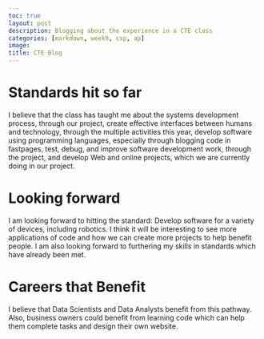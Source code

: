 ```yaml
---
toc: true
layout: post
description: Blogging about the experience in a CTE class
categories: [markdown, week9, csp, ap]
image: 
title: CTE Blog
---
```


# Standards hit so far
I believe that the class has taught me about the systems development process, through our project, create effective interfaces between humans and technology, through the multiple activities this year, develop software using programming languages, especially through blogging code in fastpages, test, debug, and improve software development work, through the project, and develop Web and online projects, which we are currently doing in our project.

# Looking forward
I am looking forward to hitting the standard: Develop software for a variety of devices, including robotics. I think it will be interesting to see more applications of code and how we can create more projects to help benefit people. I am also looking forward to furthering my skills in standards which have already been met.

# Careers that Benefit
I believe that Data Scientists and Data Analysts benefit from this pathway. Also, business owners could benefit from learning code which can help them complete tasks and design their own website.